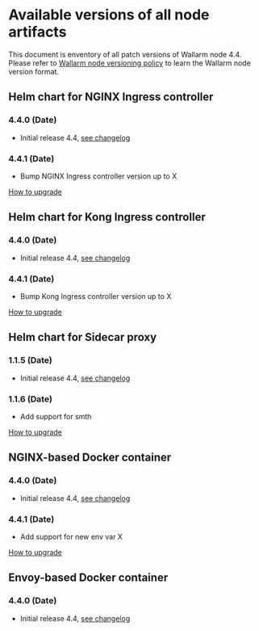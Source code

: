 # Available versions of all node artifacts

This document is enventory of all patch versions of Wallarm node 4.4. Please refer to [Wallarm node versioning policy](versioning-policy.md) to learn the Wallarm node version format.

## Helm chart for NGINX Ingress controller

### 4.4.0 (Date)

- Initial release 4.4, [see changelog](what-is-new.md)

### 4.4.1 (Date)

- Bump NGINX Ingress controller version up to X

[How to upgrade](ingress-controller.md)

## Helm chart for Kong Ingress controller

### 4.4.0 (Date)

- Initial release 4.4, [see changelog](what-is-new.md)

### 4.4.1 (Date)

- Bump Kong Ingress controller version up to X

[How to upgrade](kong-ingress-controller.md)

## Helm chart for Sidecar proxy

### 1.1.5 (Date)

- Initial release 4.4, [see changelog](what-is-new.md)

### 1.1.6 (Date)

- Add support for smth

[How to upgrade](sidecar-proxy.md)

## NGINX-based Docker container

### 4.4.0 (Date)

- Initial release 4.4, [see changelog](what-is-new.md)

### 4.4.1 (Date)

- Add support for new env var X

[How to upgrade](docker-container.md)

## Envoy-based Docker container

### 4.4.0 (Date)

- Initial release 4.4, [see changelog](what-is-new.md)
